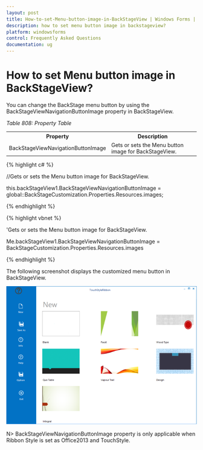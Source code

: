 ```yaml
---
layout: post
title: How-to-set-Menu-button-image-in-BackStageView | Windows Forms | Syncfusion
description: how to set menu button image in backstageview?
platform: windowsforms
control: Frequently Asked Questions
documentation: ug
---
```


# How to set Menu button image in BackStageView?

You can change the BackStage menu button by using the BackStageViewNavigationButtonImage property in BackStageView.

_Table 808: Property Table_

<table>
<tr>
<th>
 Property</th><th>
Description</th></tr>
<tr>
<td>
BackStageViewNavigationButtonImage</td><td>
Gets or sets the Menu button image for BackStageView.</td></tr>
</table>

{% highlight c# %}

//Gets or sets the Menu button image for BackStageView.

this.backStageView1.BackStageViewNavigationButtonImage = global::BackStageCustomization.Properties.Resources.images;

{% endhighlight  %}

{% highlight vbnet %}

'Gets or sets the Menu button image for BackStageView.

Me.backStageView1.BackStageViewNavigationButtonImage = BackStageCustomization.Properties.Resources.images

{% endhighlight  %}

The following screenshot displays the customized menu button in BackStageView.

![](How-to-set-Menu-button-image-in-BackStageView_images/How-to-set-Menu-button-image-in-BackStageView_img1.png)

N> BackStageViewNavigationButtonImage property is only applicable when Ribbon Style is set as Office2013 and TouchStyle.

